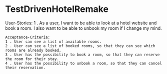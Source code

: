 # TestDrivenHotelRemake
User-Stories: 1 . As a user, I want to be able to look at a hotel website and book a room.
I also want to be able to unbook my room if I change my mind.
```
Acceptance-Criteria: 
1 . User can see a list of available rooms. 
2 . User can see a list of booked rooms, so that they can see which rooms are already booked. 
3 . User has the possibility to book a room, so that they can reserve the room for their stay.
4 . User has the possibility to unbook a room, so that they can cancel their reservation.
```